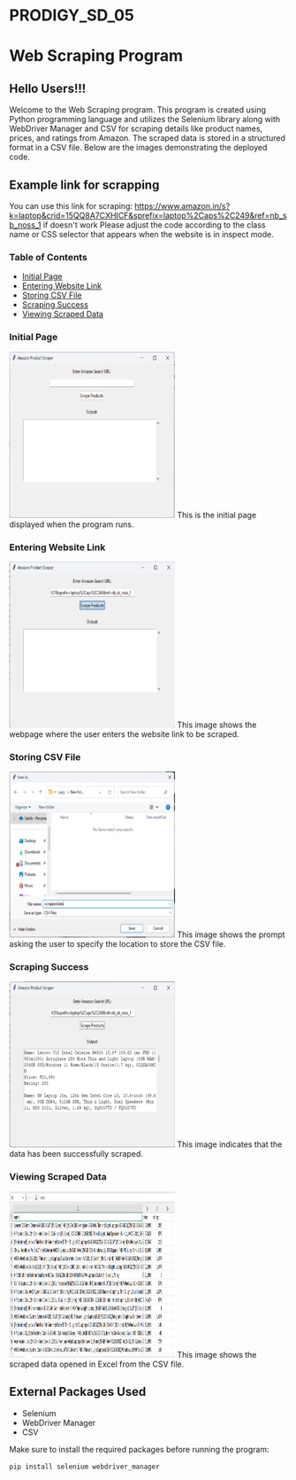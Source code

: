 # PRODIGY_SD_05
# Web Scraping Program

## Hello Users!!!

Welcome to the Web Scraping program. This program is created using Python programming language and utilizes the Selenium library along with WebDriver Manager and CSV for scraping details like product names, prices, and ratings from Amazon. The scraped data is stored in a structured format in a CSV file. Below are the images demonstrating the deployed code.
## Example link for scrapping
You can use this link for scraping: https://www.amazon.in/s?k=laptop&crid=15QQ8A7CXHICF&sprefix=laptop%2Caps%2C249&ref=nb_sb_noss_1
if doesn't work Please adjust the code according to the class name or CSS selector that appears when the website is in inspect mode.

### Table of Contents
- [Initial Page](#initial-page)
- [Entering Website Link](#entering-website-link)
- [Storing CSV File](#storing-csv-file)
- [Scraping Success](#scraping-success)
- [Viewing Scraped Data](#viewing-scraped-data)

### Initial Page
<img src="W_1.png" alt="Initial page" width="300" height="300" id="initial-page">
This is the initial page displayed when the program runs.

### Entering Website Link
<img src="W_2.png" alt="Entering website link" width="300" height="300" id="entering-website-link">
This image shows the webpage where the user enters the website link to be scraped.

### Storing CSV File
<img src="W_3.png" alt="Storing CSV file" width="300" height="300" id="storing-csv-file">
This image shows the prompt asking the user to specify the location to store the CSV file.

### Scraping Success
<img src="W_4.png" alt="Scraping success" width="300" height="300" id="scraping-success">
This image indicates that the data has been successfully scraped.

### Viewing Scraped Data
<img src="W_5.png" alt="Viewing scraped data" width="300" height="300" id="viewing-scraped-data">
This image shows the scraped data opened in Excel from the CSV file.

## External Packages Used
- Selenium
- WebDriver Manager
- CSV

Make sure to install the required packages before running the program:
```bash
pip install selenium webdriver_manager
